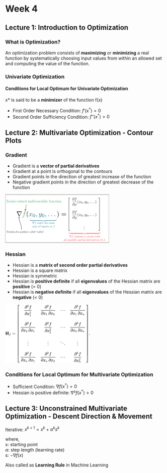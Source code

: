 # Week 4

## Lecture 1: Introduction to Optimization

### What is Optimization?

An optimization problem consists of **maximizing** or **minimizing** a real function by systematically choosing input values from within an allowed set and computing the value of the function.

### Univariate Optimization

#### Conditions for Local Optimum for Univariate Optimization

x\* is said to be a **minimizer** of the function f(x)

- First Order Necessary Condition: $f'(x^*) = 0$
- Second Order Sufficiency Condition: $f''(x^*) > 0$

## Lecture 2: Multivariate Optimization - Contour Plots

### Gradient

- Gradient is a **vector of partial derivatives**
- Gradient at a point is orthogonal to the contours
- Gradient points in the direction of greatest increase of the function
- Negative gradient points in the direction of greatest decrease of the function

![Alt text](./images/image1.png)

### Hessian

- Hessian is a **matrix of second order partial derivatives**
- Hessian is a square matrix
- Hessian is symmetric
- Hessian is **positive definite** if all **eigenvalues** of the Hessian matrix are **positive** (> 0)
- Hessian is **negative definite** if all **eigenvalues** of the Hessian matrix are **negative** (< 0)

![Alt text](./images/image2.png)

### Conditions for Local Optimum for Multivariate Optimization

- Sufficient Condition: $∇f(x^*) = 0$
- Hessian is positive definite: $∇²f(x^*) > 0$

## Lecture 3: Unconstrained Multivariate Optimization - Descent Direction & Movement

Iterative: $x^{k+1} = x^k + \alpha^k s^k$

where,  
x: starting point  
$\alpha$: step length (learning rate)  
s: $-∇f(x)$

Also called as **Learning Rule** in Machine Learning
